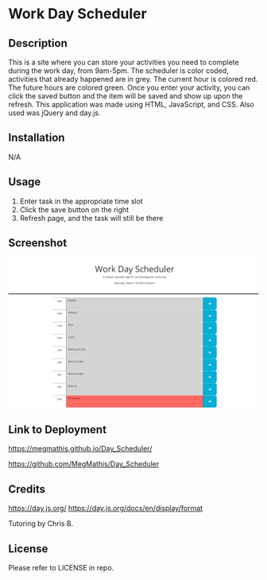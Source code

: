 # Work Day Scheduler

## Description

This is a site where you can store your activities you need to complete during the work day, from 9am-5pm. The scheduler is color coded, activities that already happened are in grey. The current hour is colored red. The future hours are colored green. Once you enter your activity, you can click the saved button and the item will be saved and show up upon the refresh. This application was made using HTML, JavaScript, and CSS. Also used was jQuery and day.js.

## Installation

N/A

## Usage

1. Enter task in the appropriate time slot
2. Click the save button on the right
3. Refresh page, and the task will still be there

## Screenshot

![ScreenShot.](./Assets/Images/work-day-scheduler-screenshot.png)

## Link to Deployment

https://megmathis.github.io/Day_Scheduler/

https://github.com/MegMathis/Day_Scheduler

## Credits

https://day.js.org/
https://day.js.org/docs/en/display/format

Tutoring by Chris B.

## License

Please refer to LICENSE in repo.
